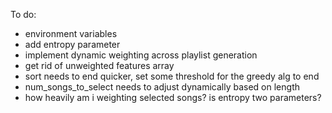 To do:
- environment variables
- add entropy parameter
- implement dynamic weighting across playlist generation
- get rid of unweighted features array
- sort needs to end quicker, set some threshold for the greedy alg to end
- num_songs_to_select needs to adjust dynamically based on length
- how heavily am i weighting selected songs? is entropy two parameters?